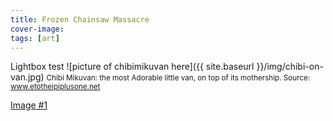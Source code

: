 ```yaml
---
title: Frozen Chainsaw Massacre
cover-image: 
tags: [art]
---
```


Lightbox test
![picture of chibimikuvan here]({{ site.baseurl }}/img/chibi-on-van.jpg) <small>Chibi Mikuvan: the most Adorable little van, on top of its mothership. Source: www.etotheipiplusone.net</small>

<a href="/img/chibi-on-van.jpg" data-lightbox="image-1" data-title="My caption">Image #1</a>

[anchorcms]:   https://anchorcms.com/
[jekyll]:      http://jekyllrb.com
[jekyll-gh]:   https://github.com/jekyll/jekyll
[jekyll-help]: https://github.com/jekyll/jekyll-help
[githubpages]: https://pages.github.com/
[mywebsite]:   https://github.com/rebeccali/holo-alfa/
[holoalfa]:    https://github.com/steinvc/holo-alfa
[ppprs]:       http://www.powerracingseries.org/
[dvr]:    	   http://www.ti.com/product/drv8302
[chainsawfet]: http://www.nxp.com/documents/data_sheet/PSMN7R0-100PS.pdf
[bayley]:      http://isopack.blogspot.com
[ninephase]:   https://github.com/rebeccali/ninephase
[dlab]:        dsdd